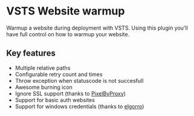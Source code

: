 # VSTS Website warmup

Warmup a website during deployment with VSTS. Using this plugin you'll have full control on how to warmup your website.

## Key features

- Multiple relative paths
- Configurable retry count and times
- Throw exception when statuscode is not succesfull
- Awesome burning icon
- Ignore SSL support (thanks to [PixelByProxy](https://github.com/PixelByProxy))
- Support for basic auth websites
- Support for windows credentials (thanks to [elgorro](https://github.com/elgorro))

